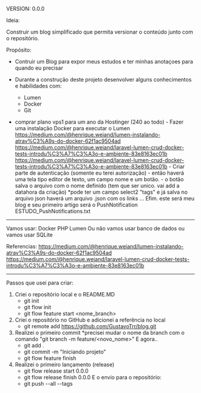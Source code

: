 VERSION: 0.0.0

Ideia:

Construir um blog simplificado que permita versionar o conteúdo junto com o repositório.

Propósito:
 - Contruir um Blog para expor meus estudos e ter minhas anotaçoes para quando eu precisar
 - Durante a construção deste projeto desenvolver alguns conhecimentos e habilidades com:
    - Lumen
    - Docker
    - Git

- comprar plano vps1 para um ano da Hostinger (240 ao todo)
			- Fazer uma instalação Docker para executar o Lumen
				https://medium.com/@henrique.weiand/lumen-instalando-atrav%C3%A9s-do-docker-62f1ac9504ad
				https://medium.com/@henrique.weiand/laravel-lumen-crud-docker-tests-introdu%C3%A7%C3%A3o-e-ambiente-83e8163ec01b
				https://medium.com/@henrique.weiand/laravel-lumen-crud-docker-tests-introdu%C3%A7%C3%A3o-e-ambiente-83e8163ec01b
			- Criar parte de autenticação (somente eu terei autorização)
			- então haverá uma tela tipo editor de texto, um campo nome e um botão.
			- o botão salva o arquivo com o nome definido (tem que ser unico. vai add a datahora da criação)
				*pode ter um campo select2 "tags"
				e já salva no arquivo json
				haverá um arquivo .json com os links
			... Efim. este será meu blog
			e seu primeiro artigo será o PushNotification
				ESTUDO_PushNotifications.txt


-----------

Vamos usar:
Docker
PHP
Lumen
Ou não vamos usar banco de dados ou vamos usar SQLite

Referencias:
https://medium.com/@henrique.weiand/lumen-instalando-atrav%C3%A9s-do-docker-62f1ac9504ad
https://medium.com/@henrique.weiand/laravel-lumen-crud-docker-tests-introdu%C3%A7%C3%A3o-e-ambiente-83e8163ec01b

---------------

Passos que usei para criar:
1. Criei o repositório local e o README.MD
    - git init
    - git flow init
    - git flow feature start <nome_branch>
2. Criei o repositório no GitHub e adicionei a referência no local
    - git remote add https://github.com/GustavoTrr/blog.git
3. Realizei o primeiro commit
    *precisei mudar o nome da branch com o comando "git branch -m feature/<novo_nome>"
    E agora..
    - git add .
    - git commit -m "Iniciando projeto"
    - git flow feature finish
4. Realizei o primeiro lançamento (release)
    - git flow release start 0.0.0
    - git flow release finish 0.0.0
    E o envio para o repositório:
    - git push --all --tags